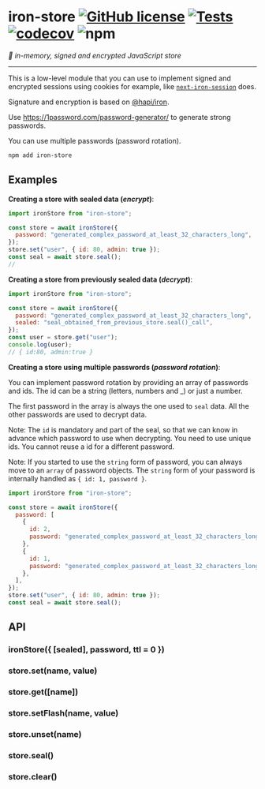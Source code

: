 # iron-store [![GitHub license](https://img.shields.io/github/license/vvo/iron-store?style=flat)](https://github.com/vvo/iron-store/blob/master/LICENSE) [![Tests](https://github.com/vvo/iron-store/workflows/CI/badge.svg)](https://github.com/vvo/iron-store/actions) [![codecov](https://codecov.io/gh/vvo/iron-store/branch/master/graph/badge.svg)](https://codecov.io/gh/vvo/iron-store) ![npm](https://img.shields.io/npm/v/iron-store)

_🧿 in-memory, signed and encrypted JavaScript store_

---

This is a low-level module that you can use to implement signed and encrypted sessions using cookies for example, like [`next-iron-session`](https://github.com/vvo/next-iron-session) does.

Signature and encryption is based on [@hapi/iron](https://hapi.dev/family/iron/).

Use https://1password.com/password-generator/ to generate strong passwords.

You can use multiple passwords (password rotation).

```bash
npm add iron-store
```

## Examples

**Creating a store with sealed data (_encrypt_)**:

```js
import ironStore from "iron-store";

const store = await ironStore({
  password: "generated_complex_password_at_least_32_characters_long",
});
store.set("user", { id: 80, admin: true });
const seal = await store.seal();
//
```

**Creating a store from previously sealed data (_decrypt_)**:

```js
import ironStore from "iron-store";

const store = await ironStore({
  password: "generated_complex_password_at_least_32_characters_long",
  sealed: "seal_obtained_from_previous_store.seal()_call",
});
const user = store.get("user");
console.log(user);
// { id:80, admin:true }
```

**Creating a store using multiple passwords (_password rotation_)**:

You can implement password rotation by providing an array of passwords and ids. The id can be a string (letters, numbers and \_) or just a number.

The first password in the array is always the one used to `seal` data. All the other passwords are used to decrypt data.

Note: The `id` is mandatory and part of the seal, so that we can know in advance which password to use when decrypting. You need to use unique ids. You cannot reuse a id for a different password.

Note: If you started to use the `string` form of password, you can always move to an `array` of password objects. The `string` form of your password is internally handled as `{ id: 1, password }`.

```js
import ironStore from "iron-store";

const store = await ironStore({
  password: [
    {
      id: 2,
      password: "generated_complex_password_at_least_32_characters_long",
    },
    {
      id: 1,
      password: "generated_complex_password_at_least_32_characters_long",
    },
  ],
});
store.set("user", { id: 80, admin: true });
const seal = await store.seal();
```

## API

### ironStore({ [sealed], password, ttl = 0 })

### store.set(name, value)

### store.get([name])

### store.setFlash(name, value)

### store.unset(name)

### store.seal()

### store.clear()
